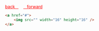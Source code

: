 
<a style="color:#f00;" href="#">
back &#160;
<img src="" width="16" height="16" />  
&#160; forward
</a>

``` html
<a href="#">
    <img src="" width="16" height="16" />  
</a>
```
